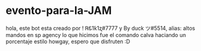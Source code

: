 # evento-para-la-JAM
hola, este bot esta creado por ! ᏒᏋ1ƙ1ʐ#7777 y By duck ツ#5514, alias: altos mandos en sp agency lo que hicimos fue el comando calva haciando un porcentaje estilo howgay, espero que disfruten :D
